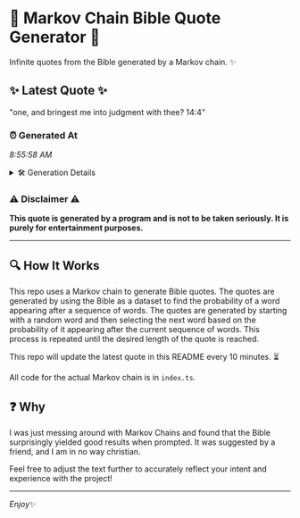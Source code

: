 # 📖 Markov Chain Bible Quote Generator 📖

Infinite quotes from the Bible generated by a Markov chain. ✨

## ✨ Latest Quote ✨
"one, and bringest me into judgment with thee? 14:4"

### ⏰ Generated At
*8:55:58 AM*

<details>
    <summary>🛠️ Generation Details</summary>
    <p>
        <strong>🌱 Seed:</strong> one,<br>
        <strong>🔄 Iterations:</strong> 8<br>
        <strong>📜 Context History:</strong><br>[ one, ]: and<br>[ one,, and ]: bringest<br>[ one,, and, bringest ]: me<br>[ one,, and, bringest, me ]: into<br>[ one,, and, bringest, me, into ]: judgment<br>[ one,, and, bringest, me, into, judgment ]: with<br>[ and, bringest, me, into, judgment, with ]: thee?<br>[ bringest, me, into, judgment, with, thee? ]: 14:4<br>
    </p>
</details>

### ⚠️ Disclaimer ⚠️
**This quote is generated by a program and is not to be taken seriously. It is purely for entertainment purposes.**

---

## 🔍 How It Works

This repo uses a Markov chain to generate Bible quotes. The quotes are generated by using the Bible as a dataset to find the probability of a word appearing after a sequence of words. The quotes are generated by starting with a random word and then selecting the next word based on the probability of it appearing after the current sequence of words. This process is repeated until the desired length of the quote is reached.

This repo will update the latest quote in this README every 10 minutes. ⏳

All code for the actual Markov chain is in `index.ts`.

## ❓ Why

I was just messing around with Markov Chains and found that the Bible surprisingly yielded good results when prompted. 
It was suggested by a friend, and I am in no way christian.

Feel free to adjust the text further to accurately reflect your intent and experience with the project!

---

*Enjoy*✨
